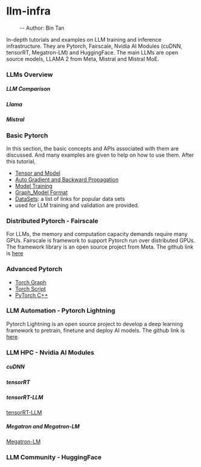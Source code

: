 # llm-infra
&nbsp;&nbsp;&nbsp;&nbsp;&nbsp;&nbsp;&nbsp;&nbsp; -- Author: Bin Tan

In-depth tutorials and examples on LLM training and inference infrastructure. They are Pytorch, Fairscale, Nvidia AI Modules (cuDNN, tensorRT, Megatron-LM) and HuggingFace.
The main LLMs are open source models, LLAMA 2 from Meta, Mistral and Mistral MoE.

### LLMs Overview

##### LLM Comparison

##### Llama 

##### Mistral


### Basic Pytorch
In this section, the basic concepts and APIs associated with them are discussed.
And many examples are given to help on how to use them. After this tutorial, 
- [Tensor and Model](./basic_pytorch/tensor_model.md)
- [Auto Gradient and Backward Propagation](./basic_pytorch/autogradient_backwordpropagation.md)
- [Model Training](./basic_pytorch/model_training.md)
- [Graph_Model Format](./basic_pytorch/graph_model_format.md)
- [DataSets](./basic_pytorch/datasets.md): a list of links for popular data sets
-  used for LLM training and validation
are provided.

### Distributed Pytorch - Fairscale
For LLMs, the memory and computation capacity demands require many GPUs. Fairscale is 
framework to support Pytorch run over distributed GPUs. The framework library is an
open source project from Meta. The github link is 
[here](https://github.com/facebookresearch/fairscale)

### Advanced Pytorch

- [Torch Graph](./advanced_pytorch/group.md)
- [Torch Script](./advanced_pytorch/script.md)
- [PyTorch C++](./advanced_pytorch/cpp.md)

### LLM Automation - Pytorch Lightning
Pytorch Lightning is an open source project to develop a deep learning framework 
to pretrain, finetune and deploy AI models. The github link is 
[here](https://github.com/Lightning-AI/pytorch-lightning). 


### LLM HPC - Nvidia AI Modules

##### cuDNN

##### tensorRT

##### tensorRT-LLM
[tensorRT-LLM](https://github.com/NVIDIA/TensorRT-LLM)


##### Megatron and Megatron-LM
[Megatron-LM](https://github.com/NVIDIA/Megatron-LM)


### LLM Community - HuggingFace
